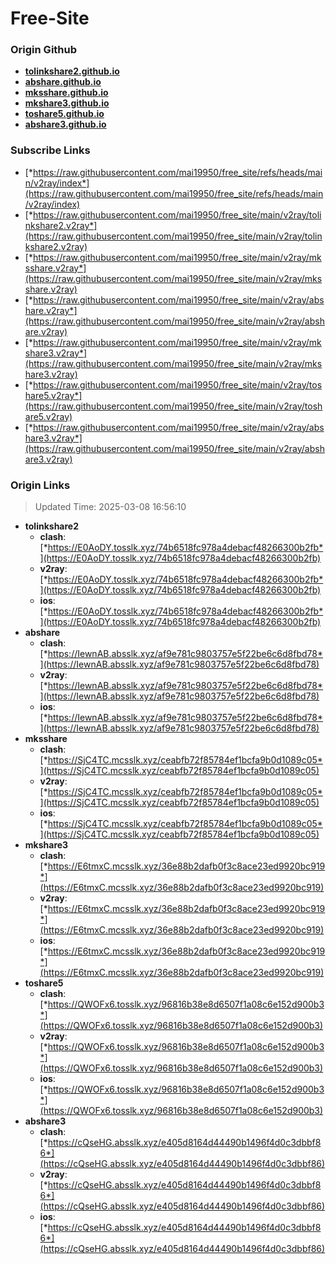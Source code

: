 # Free-Site

### Origin Github

- [**tolinkshare2.github.io**](https://github.com/tolinkshare2/tolinkshare2.github.io)
- [**abshare.github.io**](https://github.com/abshare/abshare.github.io)
- [**mksshare.github.io**](https://github.com/mksshare/mksshare.github.io)
- [**mkshare3.github.io**](https://github.com/mkshare3/mkshare3.github.io)
- [**toshare5.github.io**](https://github.com/toshare5/toshare5.github.io)
- [**abshare3.github.io**](https://github.com/abshare3/abshare3.github.io)

### Subscribe Links

- [*https://raw.githubusercontent.com/mai19950/free_site/refs/heads/main/v2ray/index*](https://raw.githubusercontent.com/mai19950/free_site/refs/heads/main/v2ray/index)
- [*https://raw.githubusercontent.com/mai19950/free_site/main/v2ray/tolinkshare2.v2ray*](https://raw.githubusercontent.com/mai19950/free_site/main/v2ray/tolinkshare2.v2ray)
- [*https://raw.githubusercontent.com/mai19950/free_site/main/v2ray/mksshare.v2ray*](https://raw.githubusercontent.com/mai19950/free_site/main/v2ray/mksshare.v2ray)
- [*https://raw.githubusercontent.com/mai19950/free_site/main/v2ray/abshare.v2ray*](https://raw.githubusercontent.com/mai19950/free_site/main/v2ray/abshare.v2ray)
- [*https://raw.githubusercontent.com/mai19950/free_site/main/v2ray/mkshare3.v2ray*](https://raw.githubusercontent.com/mai19950/free_site/main/v2ray/mkshare3.v2ray)
- [*https://raw.githubusercontent.com/mai19950/free_site/main/v2ray/toshare5.v2ray*](https://raw.githubusercontent.com/mai19950/free_site/main/v2ray/toshare5.v2ray)
- [*https://raw.githubusercontent.com/mai19950/free_site/main/v2ray/abshare3.v2ray*](https://raw.githubusercontent.com/mai19950/free_site/main/v2ray/abshare3.v2ray)

### Origin Links

> Updated Time: 2025-03-08 16:56:10

- **tolinkshare2**
  - **clash**: [*https://E0AoDY.tosslk.xyz/74b6518fc978a4debacf48266300b2fb*](https://E0AoDY.tosslk.xyz/74b6518fc978a4debacf48266300b2fb)
  - **v2ray**: [*https://E0AoDY.tosslk.xyz/74b6518fc978a4debacf48266300b2fb*](https://E0AoDY.tosslk.xyz/74b6518fc978a4debacf48266300b2fb)
  - **ios**: [*https://E0AoDY.tosslk.xyz/74b6518fc978a4debacf48266300b2fb*](https://E0AoDY.tosslk.xyz/74b6518fc978a4debacf48266300b2fb)
- **abshare**
  - **clash**: [*https://IewnAB.absslk.xyz/af9e781c9803757e5f22be6c6d8fbd78*](https://IewnAB.absslk.xyz/af9e781c9803757e5f22be6c6d8fbd78)
  - **v2ray**: [*https://IewnAB.absslk.xyz/af9e781c9803757e5f22be6c6d8fbd78*](https://IewnAB.absslk.xyz/af9e781c9803757e5f22be6c6d8fbd78)
  - **ios**: [*https://IewnAB.absslk.xyz/af9e781c9803757e5f22be6c6d8fbd78*](https://IewnAB.absslk.xyz/af9e781c9803757e5f22be6c6d8fbd78)
- **mksshare**
  - **clash**: [*https://SjC4TC.mcsslk.xyz/ceabfb72f85784ef1bcfa9b0d1089c05*](https://SjC4TC.mcsslk.xyz/ceabfb72f85784ef1bcfa9b0d1089c05)
  - **v2ray**: [*https://SjC4TC.mcsslk.xyz/ceabfb72f85784ef1bcfa9b0d1089c05*](https://SjC4TC.mcsslk.xyz/ceabfb72f85784ef1bcfa9b0d1089c05)
  - **ios**: [*https://SjC4TC.mcsslk.xyz/ceabfb72f85784ef1bcfa9b0d1089c05*](https://SjC4TC.mcsslk.xyz/ceabfb72f85784ef1bcfa9b0d1089c05)
- **mkshare3**
  - **clash**: [*https://E6tmxC.mcsslk.xyz/36e88b2dafb0f3c8ace23ed9920bc919*](https://E6tmxC.mcsslk.xyz/36e88b2dafb0f3c8ace23ed9920bc919)
  - **v2ray**: [*https://E6tmxC.mcsslk.xyz/36e88b2dafb0f3c8ace23ed9920bc919*](https://E6tmxC.mcsslk.xyz/36e88b2dafb0f3c8ace23ed9920bc919)
  - **ios**: [*https://E6tmxC.mcsslk.xyz/36e88b2dafb0f3c8ace23ed9920bc919*](https://E6tmxC.mcsslk.xyz/36e88b2dafb0f3c8ace23ed9920bc919)
- **toshare5**
  - **clash**: [*https://QWOFx6.tosslk.xyz/96816b38e8d6507f1a08c6e152d900b3*](https://QWOFx6.tosslk.xyz/96816b38e8d6507f1a08c6e152d900b3)
  - **v2ray**: [*https://QWOFx6.tosslk.xyz/96816b38e8d6507f1a08c6e152d900b3*](https://QWOFx6.tosslk.xyz/96816b38e8d6507f1a08c6e152d900b3)
  - **ios**: [*https://QWOFx6.tosslk.xyz/96816b38e8d6507f1a08c6e152d900b3*](https://QWOFx6.tosslk.xyz/96816b38e8d6507f1a08c6e152d900b3)
- **abshare3**
  - **clash**: [*https://cQseHG.absslk.xyz/e405d8164d44490b1496f4d0c3dbbf86*](https://cQseHG.absslk.xyz/e405d8164d44490b1496f4d0c3dbbf86)
  - **v2ray**: [*https://cQseHG.absslk.xyz/e405d8164d44490b1496f4d0c3dbbf86*](https://cQseHG.absslk.xyz/e405d8164d44490b1496f4d0c3dbbf86)
  - **ios**: [*https://cQseHG.absslk.xyz/e405d8164d44490b1496f4d0c3dbbf86*](https://cQseHG.absslk.xyz/e405d8164d44490b1496f4d0c3dbbf86)
